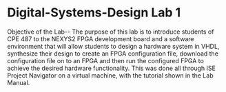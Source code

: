 # Digital-Systems-Design Lab 1
Objective of the Lab--
The purpose of this lab is to introduce students of CPE 487 to the NEXYS2 FPGA development board and a software environment that will allow students to design a hardware system in VHDL, synthesize their design to create an FPGA configuration file, download the configuration file on to an FPGA and
then run the configured FPGA to achieve the desired hardware functionality. This was done all through ISE Project Navigator on a virtual machine, with the tutorial shown in the Lab Manual.
